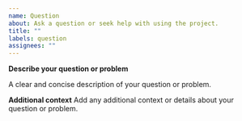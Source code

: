 ```yaml
---
name: Question
about: Ask a question or seek help with using the project.
title: ""
labels: question
assignees: ""
---
```


**Describe your question or problem**

A clear and concise description of your question or problem.

**Additional context**
Add any additional context or details about your question or problem.
